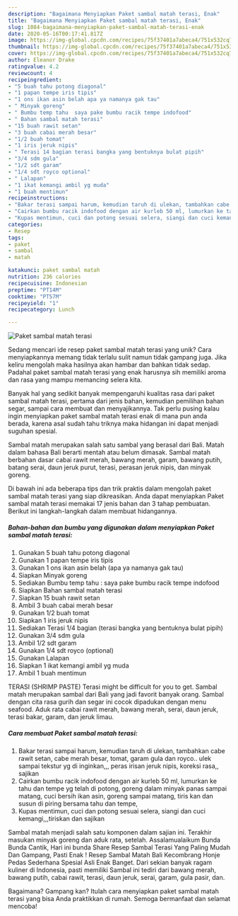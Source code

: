 ```yaml
---
description: "Bagaimana Menyiapkan Paket sambal matah terasi, Enak"
title: "Bagaimana Menyiapkan Paket sambal matah terasi, Enak"
slug: 1084-bagaimana-menyiapkan-paket-sambal-matah-terasi-enak
date: 2020-05-16T00:17:41.817Z
image: https://img-global.cpcdn.com/recipes/75f37401a7abeca4/751x532cq70/paket-sambal-matah-terasi-foto-resep-utama.jpg
thumbnail: https://img-global.cpcdn.com/recipes/75f37401a7abeca4/751x532cq70/paket-sambal-matah-terasi-foto-resep-utama.jpg
cover: https://img-global.cpcdn.com/recipes/75f37401a7abeca4/751x532cq70/paket-sambal-matah-terasi-foto-resep-utama.jpg
author: Eleanor Drake
ratingvalue: 4.2
reviewcount: 4
recipeingredient:
- "5 buah tahu potong diagonal"
- "1 papan tempe iris tipis"
- "1 ons ikan asin belah apa ya namanya gak tau"
- " Minyak goreng"
- " Bumbu temp tahu  saya pake bumbu racik tempe indofood"
- " Bahan sambal matah terasi"
- "15 buah rawit setan"
- "3 buah cabai merah besar"
- "1/2 buah tomat"
- "1 iris jeruk nipis"
- " Terasi 14 bagian terasi bangka yang bentuknya bulat pipih"
- "3/4 sdm gula"
- "1/2 sdt garam"
- "1/4 sdt royco optional"
- " Lalapan"
- "1 ikat kemangi ambil yg muda"
- "1 buah mentimun"
recipeinstructions:
- "Bakar terasi sampai harum, kemudian taruh di ulekan, tambahkan cabe rawit setan, cabe merah besar, tomat, garam gula dan royco.. ulek sampai tekstur yg di inginkan,,, peras irisan jeruk nipis, koreksi rasa,, sajikan"
- "Cairkan bumbu racik indofood dengan air kurleb 50 ml, lumurkan ke tahu dan tempe yg telah di potong, goreng dalam minyak panas sampai matang, cuci bersih ikan asin, goreng sampai matang, tiris kan dan susun di piring bersama tahu dan tempe,"
- "Kupas mentimun, cuci dan potong sesuai selera, siangi dan cuci kemangi,,,tiriskan dan sajikan"
categories:
- Resep
tags:
- paket
- sambal
- matah

katakunci: paket sambal matah 
nutrition: 236 calories
recipecuisine: Indonesian
preptime: "PT14M"
cooktime: "PT57M"
recipeyield: "1"
recipecategory: Lunch

---
```



![Paket sambal matah terasi](https://img-global.cpcdn.com/recipes/75f37401a7abeca4/751x532cq70/paket-sambal-matah-terasi-foto-resep-utama.jpg)

Sedang mencari ide resep paket sambal matah terasi yang unik? Cara menyiapkannya memang tidak terlalu sulit namun tidak gampang juga. Jika keliru mengolah maka hasilnya akan hambar dan bahkan tidak sedap. Padahal paket sambal matah terasi yang enak harusnya sih memiliki aroma dan rasa yang mampu memancing selera kita.

Banyak hal yang sedikit banyak mempengaruhi kualitas rasa dari paket sambal matah terasi, pertama dari jenis bahan, kemudian pemilihan bahan segar, sampai cara membuat dan menyajikannya. Tak perlu pusing kalau ingin menyiapkan paket sambal matah terasi enak di mana pun anda berada, karena asal sudah tahu triknya maka hidangan ini dapat menjadi suguhan spesial.

Sambal matah merupakan salah satu sambal yang berasal dari Bali. Matah dalam bahasa Bali berarti mentah atau belum dimasak. Sambal matah berbahan dasar cabai rawit merah, bawang merah, garam, bawang putih, batang serai, daun jeruk purut, terasi, perasan jeruk nipis, dan minyak goreng.


Di bawah ini ada beberapa tips dan trik praktis dalam mengolah paket sambal matah terasi yang siap dikreasikan. Anda dapat menyiapkan Paket sambal matah terasi memakai 17 jenis bahan dan 3 tahap pembuatan. Berikut ini langkah-langkah dalam membuat hidangannya.

<!--inarticleads1-->

##### Bahan-bahan dan bumbu yang digunakan dalam menyiapkan Paket sambal matah terasi:

1. Gunakan 5 buah tahu potong diagonal
1. Gunakan 1 papan tempe iris tipis
1. Gunakan 1 ons ikan asin belah (apa ya namanya gak tau)
1. Siapkan  Minyak goreng
1. Sediakan  Bumbu temp tahu : saya pake bumbu racik tempe indofood
1. Siapkan  Bahan sambal matah terasi
1. Siapkan 15 buah rawit setan
1. Ambil 3 buah cabai merah besar
1. Gunakan 1/2 buah tomat
1. Siapkan 1 iris jeruk nipis
1. Sediakan  Terasi 1/4 bagian (terasi bangka yang bentuknya bulat pipih)
1. Gunakan 3/4 sdm gula
1. Ambil 1/2 sdt garam
1. Gunakan 1/4 sdt royco (optional)
1. Gunakan  Lalapan
1. Siapkan 1 ikat kemangi ambil yg muda
1. Ambil 1 buah mentimun


TERASI (SHRIMP PASTE) Terasi might be difficult for you to get. Sambal matah merupakan sambal dari Bali yang jadi favorit banyak orang. Sambal dengan cita rasa gurih dan segar ini cocok dipadukan dengan menu seafood. Aduk rata cabai rawit merah, bawang merah, serai, daun jeruk, terasi bakar, garam, dan jeruk limau. 

<!--inarticleads2-->

##### Cara membuat Paket sambal matah terasi:

1. Bakar terasi sampai harum, kemudian taruh di ulekan, tambahkan cabe rawit setan, cabe merah besar, tomat, garam gula dan royco.. ulek sampai tekstur yg di inginkan,,, peras irisan jeruk nipis, koreksi rasa,, sajikan
1. Cairkan bumbu racik indofood dengan air kurleb 50 ml, lumurkan ke tahu dan tempe yg telah di potong, goreng dalam minyak panas sampai matang, cuci bersih ikan asin, goreng sampai matang, tiris kan dan susun di piring bersama tahu dan tempe,
1. Kupas mentimun, cuci dan potong sesuai selera, siangi dan cuci kemangi,,,tiriskan dan sajikan


Sambal matah menjadi salah satu komponen dalam sajian ini. Terakhir masukan minyak goreng dan aduk rata, setelah. Assalamualaikum Bunda Bunda Cantik, Hari ini bunda Share Resep Sambal Terasi Yang Paling Mudah Dan Gampang, Pasti Enak ! Resep Sambal Matah Bali Kecombrang Honje Pedas Sederhana Spesial Asli Enak Banget. Dari sekian banyak ragam kuliner di Indonesia, pasti memiliki Sambal ini tediri dari bawang merah, bawang putih, cabai rawit, terasi, daun jeruk, serai, garam, gula pasir, dan. 

Bagaimana? Gampang kan? Itulah cara menyiapkan paket sambal matah terasi yang bisa Anda praktikkan di rumah. Semoga bermanfaat dan selamat mencoba!
